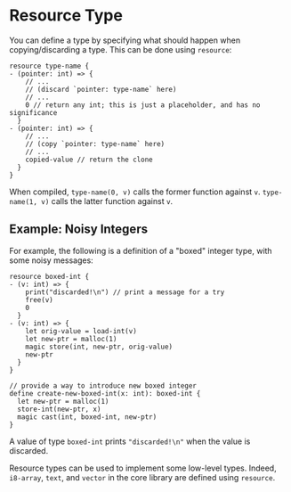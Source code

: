 # Resource Type

You can define a type by specifying what should happen when copying/discarding a type. This can be done using `resource`:

```neut
resource type-name {
- (pointer: int) => {
    // ...
    // (discard `pointer: type-name` here)
    // ...
    0 // return any int; this is just a placeholder, and has no significance
  }
- (pointer: int) => {
    // ...
    // (copy `pointer: type-name` here)
    // ...
    copied-value // return the clone
  }
}
```

When compiled, `type-name(0, v)` calls the former function against `v`. `type-name(1, v)` calls the latter function against `v`.

## Example: Noisy Integers

For example, the following is a definition of a "boxed" integer type, with some noisy messages:

```neut
resource boxed-int {
- (v: int) => {
    print("discarded!\n") // print a message for a try
    free(v)
    0
  }
- (v: int) => {
    let orig-value = load-int(v)
    let new-ptr = malloc(1)
    magic store(int, new-ptr, orig-value)
    new-ptr
  }
}

// provide a way to introduce new boxed integer
define create-new-boxed-int(x: int): boxed-int {
  let new-ptr = malloc(1)
  store-int(new-ptr, x)
  magic cast(int, boxed-int, new-ptr)
}
```

A value of type `boxed-int` prints `"discarded!\n"` when the value is discarded.

Resource types can be used to implement some low-level types. Indeed, `i8-array`, `text`, and `vector` in the core library are defined using `resource`.
